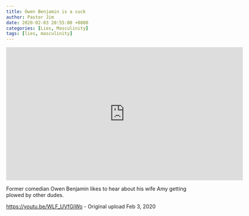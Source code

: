 ```yaml
---
title: Owen Benjamin is a cuck
author: Pastor Jim
date: 2020-02-03 20:55:00 +0800
categories: [Lies, Masculinity]
tags: [lies, masculinity]
---
```


<iframe width="640" height="360" scrolling="no" frameborder="0" style="border: none;" src="https://www.bitchute.com/embed/TW7cg4voT3CT/"></iframe>

Former comedian Owen Benjamin likes to hear about his wife Amy getting plowed by other dudes.



https://youtu.be/WLF_UVfGiWo - Original upload Feb 3, 2020

